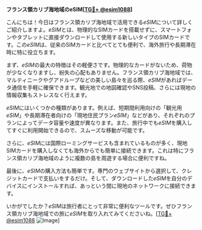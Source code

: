 **フランス領カリブ海地域のeSIM[[TG💪+ @esim1088](https://t.me/s/esim1088)]**

こんにちは！今日はフランス領カリブ海地域で活用できる*eSIM*について詳しくご紹介しますよ。*eSIM*とは、物理的なSIMカードを搭載せずに、スマートフォンやタブレットに直接ダウンロードして使用する新しいタイプのSIMカードです。この*eSIM*は、従来のSIMカードと比べてとても便利で、海外旅行や長期滞在時に特に役立ちます。

まず、*eSIM*の最大の特徴はその軽便さです。物理的なカードがないため、荷物が少なくなりますし、紛失の心配もありません。フランス領カリブ海地域では、マルティニークやグアドループなどの美しい島々を巡る際、*eSIM*があればデータ通信を手軽に確保できます。観光地での地図確認やSNS投稿、さらには現地の情報収集もストレスなく行えます。

*eSIM*にはいくつかの種類があります。例えば、短期間利用向けの「観光用*eSIM*」や長期滞在者向けの「現地住民プラン*eSIM*」などがあり、それぞれのプランによってデータ容量や速度が異なります。また、旅行中でも*eSIM*を購入してすぐに利用開始できるので、スムーズな移動が可能です。

さらに、*eSIM*には国際ローミングサービスも含まれているものが多く、現地SIMカードを購入しなくても海外からでも簡単に接続できます。これは特にフランス領カリブ海地域のように複数の島を周遊する場合に便利ですね。

最後に、*eSIM*の購入方法も簡単です。専門のウェブサイトから選択して、クレジットカードで支払いをするだけ。そして、ダウンロードした*eSIM*を自分のデバイスにインストールすれば、あっという間に現地のネットワークに接続できます。

いかがでしたか？*eSIM*は旅行者にとって非常に便利なツールです。ぜひフランス領カリブ海地域での旅に*eSIM*を取り入れてみてくださいね。[[TG💪+ @esim1088](https://t.me/s/esim1088) ![Image](https://i.postimg.cc/Y0z9fWf4/image.png)]